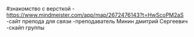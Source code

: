 #знакомство с версткой
-https://www.mindmeister.com/app/map/2672476143?t=HwScoPM2aS
-сайт препода для связи
-преподаватель Минин дмитрий Сергеевич
-скайп группы
